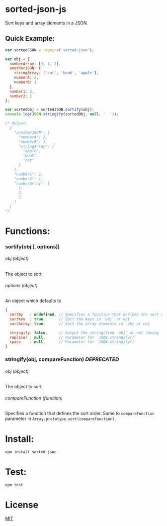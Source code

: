 # sorted-json-js

Sort keys and array elements in a JSON.

## Quick Example:

```js
var sortedJSON = require('sorted-json');

var obj = {
  numberArray: [3, 1, 2],
  anotherJSON: {
    stringArray: ['cat', 'book', 'apple'],
    numberA: 2,
    numberB: 1
  },
  number1: 2,
  number2: 1
};

var sortedObj = sortedJSON.sortify(obj);
console.log(JSON.stringify(sortedObj, null, '  '));

/* Output:
  {
    "anotherJSON": {
      "numberA": 2,
      "numberB": 1,
      "stringArray": [
        "apple",
        "book",
        "cat"
      ]
    },
    "number1": 2,
    "number2": 1,
    "numberArray": [
      1,
      2,
      3
    ]
  }
*/
```

# Functions:

### sortify(obj [, options])

###### obj (object)

The object to sort

###### options (object)

An object which defaults to

```js
{
  sortBy   : undefined, // Specifies a function that defines the sort order. Same to `compareFunction` parameter in `Array.prototype.sort(compareFunction)`
  sortKey  : true,      // Sort the keys in `obj` or not
  sortArray: true,      // Sort the array elements in `obj or not

  stringify: false,     // Output the stringified `obj` or not (Using `JSON.stringify()`)
  replacer : null,      // Parameter for `JSON.stringify()`
  space    : null,      // Parameter for `JSON.stringify()`
}
```

### stringify(obj, compareFunction) ***DEPRECATED***

###### obj (object)

The object to sort

###### compareFunction (function)

Specifies a function that defines the sort order. Same to `compareFunction` parameter in `Array.prototype.sort(compareFunction)`.

# Install:

```shell
npm install sorted-json
```

# Test:

```shell
npm test
```

# License

[MIT](LICENSE)

[downloads-image]: http://img.shields.io/npm/dm/sorted-json.svg

[npm-url]: https://npmjs.org/package/sorted-json
[npm-image]: http://img.shields.io/npm/v/sorted-json.svg
